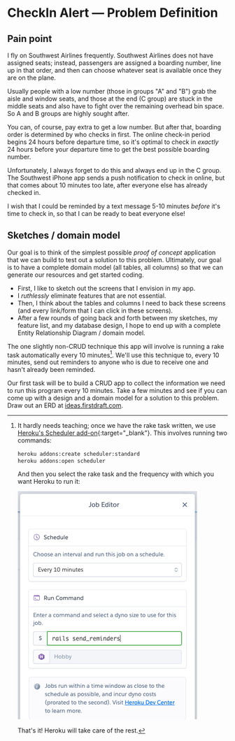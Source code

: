 # CheckIn Alert — Problem Definition

## Pain point

I fly on Southwest Airlines frequently. Southwest Airlines does not have assigned seats; instead, passengers are assigned a boarding number, line up in that order, and then can choose whatever seat is available once they are on the plane.

Usually people with a low number (those in groups "A" and "B") grab the aisle and window seats, and those at the end (C group) are stuck in the middle seats and also have to fight over the remaining overhead bin space. So A and B groups are highly sought after.

You can, of course, pay extra to get a low number. But after that, boarding order is determined by who checks in first. The online check-in period begins 24 hours before departure time, so it's optimal to check in _exactly_ 24 hours before your departure time to get the best possible boarding number.

Unfortunately, I always forget to do this and always end up in the C group. The Southwest iPhone app sends a push notification to check in online, but that comes about 10 minutes too late, after everyone else has already checked in.

I wish that I could be reminded by a text message 5-10 minutes _before_ it's time to check in, so that I can be ready to beat everyone else!

## Sketches / domain model

Our goal is to think of the simplest possible _proof of concept_ application that we can build to test out a solution to this problem. Ultimately, our goal is to have a complete domain model (all tables, all columns) so that we can generate our resources and get started coding.

 - First, I like to sketch out the screens that I envision in my app.
 - I  _ruthlessly_ eliminate features that are not essential.
 - Then, I think about the tables and columns I need to back these screens (and every link/form that I can click in these screens).
 - After a few rounds of going back and forth between my sketches, my feature list, and my database design, I hope to end up with a complete Entity Relationship Diagram / domain model.

The one slightly non-CRUD technique this app will involve is running a rake task automatically every 10 minutes[^scheduler]. We'll use this technique to, every 10 minutes, send out reminders to anyone who is due to receive one and hasn't already been reminded.

[^scheduler]: It hardly needs teaching; once we have the rake task written, we use [Heroku's Scheduler add-on](https://devcenter.heroku.com/articles/scheduler){:target="_blank"}. This involves running two commands:

    ```
    heroku addons:create scheduler:standard
    heroku addons:open scheduler
    ```

    And then you select the rake task and the frequency with which you want Heroku to run it:

    ![](/assets/heroku-scheduler.png)

    That's it! Heroku will take care of the rest.

Our first task will be to build a CRUD app to collect the information we need to run this program every 10 minutes. Take a few minutes and see if you can come up with a design and a domain model for a solution to this problem. Draw out an ERD at [ideas.firstdraft.com](https://ideas.firstdraft.com/).
